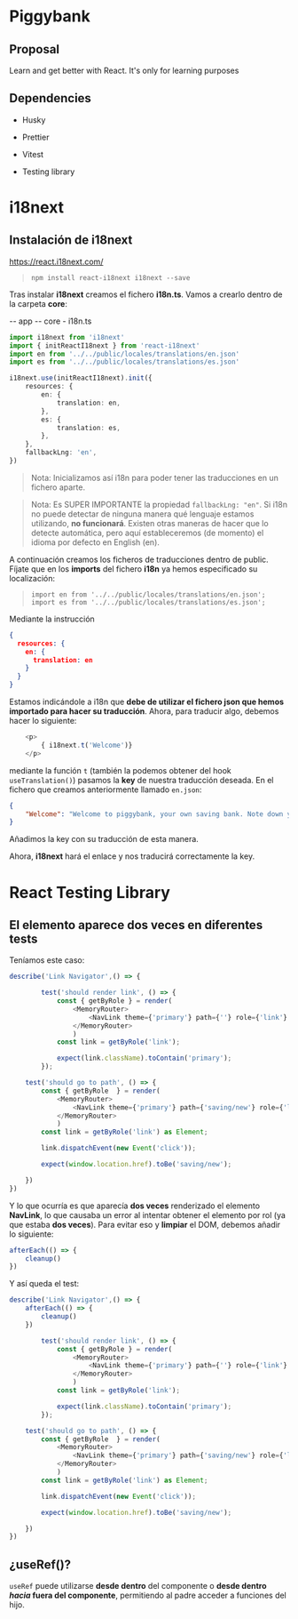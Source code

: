 # Piggybank

## Proposal

Learn and get better with React. It's only for learning purposes

## Dependencies

- Husky

- Prettier

- Vitest

- Testing library

# i18next

## Instalación de i18next

https://react.i18next.com/

> `npm install react-i18next i18next --save`

Tras instalar **i18next** creamos el fichero **i18n.ts**. Vamos a crearlo dentro de la
carpeta **core**:

-- app
-- core - i18n.ts

```typescript
import i18next from 'i18next'
import { initReactI18next } from 'react-i18next'
import en from '../../public/locales/translations/en.json'
import es from '../../public/locales/translations/es.json'

i18next.use(initReactI18next).init({
	resources: {
		en: {
			translation: en,
		},
		es: {
			translation: es,
		},
	},
	fallbackLng: 'en',
})
```

> Nota: Inicializamos así i18n para poder tener las traducciones en un fichero aparte.

> Nota: Es SUPER IMPORTANTE la propiedad `fallbackLng: "en"`. Si i18n no puede detectar de ninguna
> manera qué lenguaje estamos utilizando, **no funcionará**. Existen otras maneras de hacer que lo detecte
> automática, pero aquí estableceremos (de momento) el idioma por defecto en English (en).

A continuación creamos los ficheros de traducciones dentro de public. Fíjate que en los **imports** del fichero
**i18n** ya hemos especificado su localización:

> ```
> import en from '../../public/locales/translations/en.json';
> import es from '../../public/locales/translations/es.json';
> ```

Mediante la instrucción

```json
{
  resources: {
    en: {
      translation: en
    }
  }
}
```

Estamos indicándole a i18n que **debe de utilizar el fichero json que hemos importado para hacer su traducción**. Ahora, para traducir
algo, debemos hacer lo siguiente:

```typescript jsx
	<p>
		{ i18next.t('Welcome')}
	</p>

```

mediante la función `t` (también la podemos obtener del hook `useTranslation()`)
pasamos la **key** de nuestra traducción deseada. En el fichero que creamos anteriormente
llamado `en.json`:

```json
{
	"Welcome": "Welcome to piggybank, your own saving bank. Note down your expenses, put your own limits and forget about the annoying calculates"
}
```

Añadimos la key con su traducción de esta manera.

Ahora, **i18next** hará el enlace y nos traducirá correctamente la key.

# React Testing Library

## El elemento aparece **dos veces** en diferentes tests

Teníamos este caso:

```typescript jsx
describe('Link Navigator',() => {

        test('should render link', () => {
            const { getByRole } = render(
                <MemoryRouter>
                    <NavLink theme={'primary'} path={''} role={'link'} type={'button'} />
                </MemoryRouter>
                )
            const link = getByRole('link');

            expect(link.className).toContain('primary');
        });

    test('should go to path', () => {
        const { getByRole  } = render(
            <MemoryRouter>
                <NavLink theme={'primary'} path={'saving/new'} role={'link'} type={'button'} />
            </MemoryRouter>
            )
        const link = getByRole('link') as Element;

        link.dispatchEvent(new Event('click'));

        expect(window.location.href).toBe('saving/new');

    })
})
```

Y lo que ocurría es que aparecía **dos veces** renderizado el elemento **NavLink**, lo que causaba
un error al intentar obtener el elemento por rol (ya que estaba **dos veces**). Para evitar eso y **limpiar** el DOM,
debemos añadir lo siguiente:

```typescript
afterEach(() => {
	cleanup()
})
```

Y así queda el test:

```typescript jsx
describe('Link Navigator',() => {
    afterEach(() => {
        cleanup()
    })

        test('should render link', () => {
            const { getByRole } = render(
                <MemoryRouter>
                    <NavLink theme={'primary'} path={''} role={'link'} type={'button'} />
                </MemoryRouter>
                )
            const link = getByRole('link');

            expect(link.className).toContain('primary');
        });

    test('should go to path', () => {
        const { getByRole  } = render(
            <MemoryRouter>
                <NavLink theme={'primary'} path={'saving/new'} role={'link'} type={'button'} />
            </MemoryRouter>
            )
        const link = getByRole('link') as Element;

        link.dispatchEvent(new Event('click'));

        expect(window.location.href).toBe('saving/new');

    })
})
```

## ¿useRef()?

`useRef` puede utilizarse **desde dentro** del componente o **desde dentro _hacia_ fuera del componente**, permitiendo al padre
acceder a funciones del hijo.
